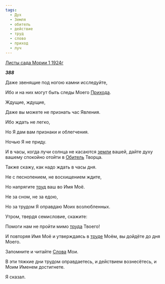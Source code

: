 ```yaml
---
tags:
  - Дух
  - Земля
  - обитель
  - действие
  - труд
  - слово
  - приход
  - луч
---
```

[Листы сада Мории 1 1924г](https://127.0.0.1:4002/agni/1924)

___388___

Даже звенящие под ногою камни исследуйте,   

Ибо и на них могут быть следы Моего [Прихода](../../../tags/#приход).   

Ждущие, ждущие,   

Даже вы можете не признать час Явления.   

Ибо ждать не легко,   

Но Я дам вам признаки и облегчения.   

Ночью Я не приду.   

И в часы, когда лучи солнца не касаются [земли](../../../tags/#Земля) вашей, дайте духу вашему спокойно отойти в [Обитель](../../../tags/#обитель) Творца.   

Также скажу, как надо ждать в часы дня.   

Не с песнопением, не восхищением ждите,   

Но напрягите [труд](../../../tags/#труд) ваш во Имя Моё.   

Не за сном, не за едою,   

Но за трудом Я оправдаю Моих возлюбленных.   

Утром, твердя семисловие, скажите:   

Помоги нам не пройти мимо [труда](../../../tags/#труд) Твоего!   

И повторяя Имя Моё и утверждаясь в [труде](../../../tags/#труд) Моём, вы дойдёте до дня Моего.   

Запомните и читайте [Слова](../../../tags/#слово) Мои.   

В эти тяжкие дни трудом оправдаетесь, и действием вознесётесь, и Моим Именем достигнете.    

Я сказал.   

